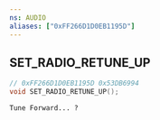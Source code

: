 ```yaml
---
ns: AUDIO
aliases: ["0xFF266D1D0EB1195D"]
---
```

## SET_RADIO_RETUNE_UP

```c
// 0xFF266D1D0EB1195D 0x53DB6994
void SET_RADIO_RETUNE_UP();
```

```
Tune Forward... ?
```

